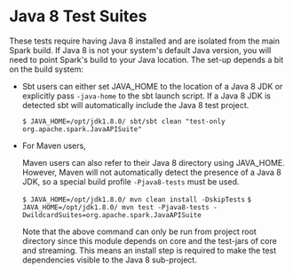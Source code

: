 # Java 8 Test Suites

These tests require having Java 8 installed and are isolated from the main Spark build.
If Java 8 is not your system's default Java version, you will need to point Spark's build
to your Java location. The set-up depends a bit on the build system:

* Sbt users can either set JAVA_HOME to the location of a Java 8 JDK or explicitly pass
  `-java-home` to the sbt launch script. If a Java 8 JDK is detected sbt will automatically
  include the Java 8 test project.

  `$ JAVA_HOME=/opt/jdk1.8.0/ sbt/sbt clean "test-only org.apache.spark.JavaAPISuite"`

* For Maven users,

  Maven users can also refer to their Java 8 directory using JAVA_HOME. However, Maven will not
  automatically detect the presence of a Java 8 JDK, so a special build profile `-Pjava8-tests`
  must be used.

  `$ JAVA_HOME=/opt/jdk1.8.0/ mvn clean install -DskipTests`
  `$ JAVA_HOME=/opt/jdk1.8.0/ mvn test -Pjava8-tests -DwildcardSuites=org.apache.spark.JavaAPISuite`

  Note that the above command can only be run from project root directory since this module 
  depends on core and the test-jars of core and streaming. This means an install step is 
  required to make the test dependencies visible to the Java 8 sub-project.
